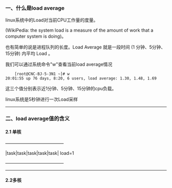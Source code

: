 ### 一、什么是load average
linux系统中的Load对当前CPU工作量的度量。

 (WikiPedia: the system load is a measure of the amount of work that a computer system is doing)。

也有简单的说是进程队列的长度。Load Average 就是一段时间 (1 分钟、5分钟、15分钟) 内平均 Load 。
 
 我们可以通过系统命令"w"查看当前load average情况
```shell
    [root@CNC-BJ-5-3N1 ~]# w
20:01:55 up 76 days, 8:20, 6 users, load average: 1.30, 1.48, 1.69
```
这三个值分别表示近1分钟、5分钟、15分钟的cpu负载。

linux系统是5秒钟进行一次Load采样

---

### 二、load average值的含义

#### 2.1 单核

—————————————

|task|task|task|task|task|                          load=1
 
—————————————

------

#### 2.2多核
<!--stackedit_data:
eyJoaXN0b3J5IjpbMTQ4NTc5OTE4NF19
-->